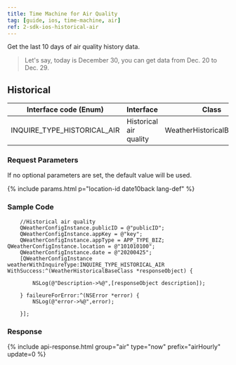 ```yaml
---
title: Time Machine for Air Quality
tag: [guide, ios, time-machine, air]
ref: 2-sdk-ios-historical-air
---
```


Get the last 10 days of air quality history data.

> Let's say, today is December 30, you can get data from Dec. 20 to Dec. 29.

## Historical

| Interface code (Enum)           | Interface              | Class                      |
| ------------------------------- | ---------------------- | -------------------------- |
| INQUIRE_TYPE_HISTORICAL_AIR     | Historical air quality | WeatherHistoricalBaseClass |

### Request Parameters

If no optional parameters are set, the default value will be used.

{% include params.html p="location-id date10back lang-def" %}

### Sample Code

```objc
    //Historical air quality
    QWeatherConfigInstance.publicID = @"publicID";
    QWeatherConfigInstance.appKey = @"key";
    QWeatherConfigInstance.appType = APP_TYPE_BIZ; QWeatherConfigInstance.location = @"101010100";
    QWeatherConfigInstance.date = @"20200425";
    [QWeatherConfigInstance weatherWithInquireType:INQUIRE_TYPE_HISTORICAL_AIR WithSuccess:^(WeatherHistoricalBaseClass *responseObject) {
        
        NSLog(@"Description->%@",[responseObject description]);
        
    } faileureForError:^(NSError *error) {
        NSLog(@"error->%@",error);
        
    }];
```
### Response

{% include api-response.html group="air" type="now" prefix="airHourly" update=0 %}
